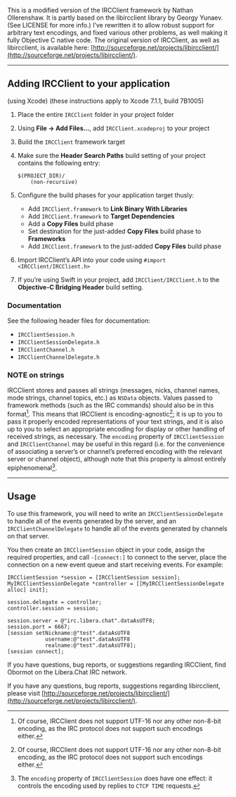 This is a modified version of the IRCClient framework by Nathan Ollerenshaw. It is partly based on the libircclient library by Georgy Yunaev. (See LICENSE for more info.) I’ve rewritten it to allow robust support for arbitrary text encodings, and fixed various other problems, as well making it fully Objective C native code. The original version of IRCClient, as well as libircclient, is available here: [http://sourceforge.net/projects/libircclient/](http://sourceforge.net/projects/libircclient/).

---

## Adding IRCClient to your application

(using Xcode)
(these instructions apply to Xcode 7.1.1, build 7B1005)

1. Place the entire `IRCClient` folder in your project folder

2. Using **File -> Add Files…**, add `IRCClient.xcodeproj` to your project

3. Build the `IRCClient` framework target

4. Make sure the **Header Search Paths** build setting of your project contains the following entry:
   ```
   $(PROJECT_DIR)/
       (non-recursive)
   ```

5. Configure the build phases for your application target thusly:

	* Add `IRCClient.framework` to **Link Binary With Libraries**
	* Add `IRCClient.framework` to **Target Dependencies**
	* Add a **Copy Files** build phase
	* Set destination for the just-added **Copy Files** build phase to **Frameworks**
	* Add `IRCClient.framework` to the just-added **Copy Files** build phase

6. Import IRCClient’s API into your code using `#import <IRCClient/IRCClient.h>`

7. If you’re using Swift in your project, add `IRCClient/IRCClient.h` to the **Objective-C Bridging Header** build setting.

### Documentation

See the following header files for documentation:

* `IRCClientSession.h`
* `IRCClientSessionDelegate.h`
* `IRCClientChannel.h`
* `IRCClientChannelDelegate.h`

### NOTE on strings

IRCClient stores and passes all strings (messages, nicks, channel names, mode strings, channel topics, etc.) as `NSData` objects. Values passed to framework methods (such as the IRC commands) should also be in this format[^1]. This means that IRCClient is encoding-agnostic[^1]; it is up to you to pass it properly encoded representations of your text strings, and it is also up to you to select an appropriate encoding for display or other handling of received strings, as necessary. The `encoding` property of `IRCClientSession` and `IRCClientChannel` may be useful in this regard (i.e. for the convenience of associating a server’s or channel’s preferred encoding with the relevant server or channel object), although note that this property is almost entirely epiphenomenal[^2].

[^1]: Of course, IRCClient does not support UTF-16 nor any other non-8-bit encoding, as the IRC protocol does not support such encodings either.

[^2]: The `encoding` property of `IRCClientSession` does have one effect: it controls the encoding used by replies to `CTCP TIME` requests.

---

## Usage

To use this framework, you will need to write an `IRCClientSessionDelegate` to
handle all of the events generated by the server, and an `IRCClientChannelDelegate`
to handle all of the events generated by channels on that server.

You then create an `IRCClientSession` object in your code, assign the required
properties, and call `-[connect:]` to connect to the server, place the connection
on a new event queue and start receiving events. For example:

```
IRCClientSession *session = [IRCClientSession session];
MyIRCClientSessionDelegate *controller = [[MyIRCClientSessionDelegate alloc] init];

session.delegate = controller;
controller.session = session;

session.server = @"irc.libera.chat".dataAsUTF8;
session.port = 6667;
[session setNickname:@"test".dataAsUTF8 
            username:@"test".dataAsUTF8 
            realname:@"test".dataAsUTF8];
[session connect];
```

If you have questions, bug reports, or suggestions regarding IRCClient,
find Obormot on the Libera.Chat IRC network.

If you have any questions, bug reports, suggestions regarding libircclient,
please visit [http://sourceforge.net/projects/libircclient/](http://sourceforge.net/projects/libircclient/).
